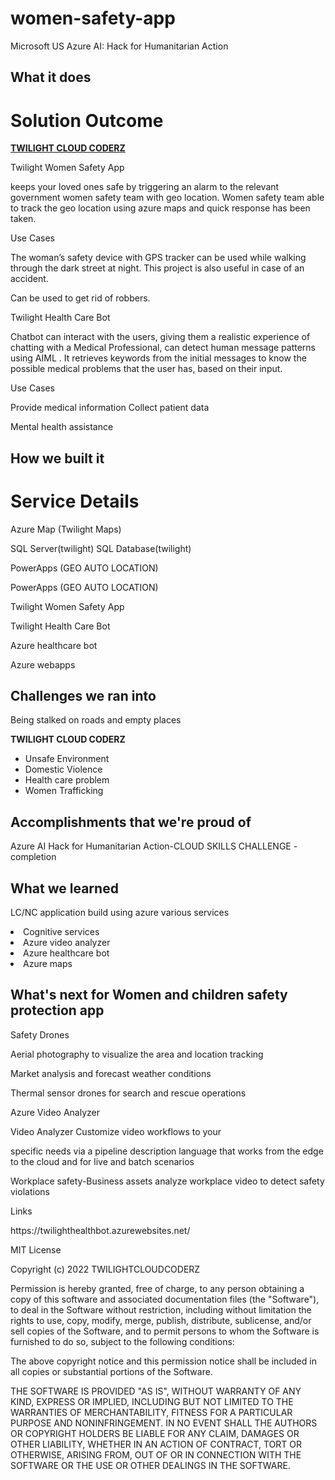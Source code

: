 # women-safety-app
Microsoft US Azure AI: Hack for Humanitarian Action
## What it does
<h1 style="page-break-before:always; ">Solution Outcome</h1>
<p><u><b>TWILIGHT CLOUD CODERZ</b></u></p>
<p>Twilight Women Safety App</p>
<p>keeps your loved ones safe by triggering an alarm to the relevant government women safety team with  geo location. Women safety team able to track the geo location using azure maps and quick response  has been taken.</p>
<p>Use Cases</p>
<p>The woman’s safety device with GPS tracker can be used while walking through the dark street at night.  This project is also useful in case of an accident.</p>
<p>Can be used to get rid of robbers.</p>
<p>Twilight Health Care Bot</p>
<p>Chatbot can interact with the users, giving them a realistic experience of chatting with a Medical  Professional, can detect human message patterns using AIML . It retrieves keywords from the initial  messages to know the possible medical problems that the user has, based on their input.</p>
<p>Use Cases</p>
<p>Provide medical information  Collect patient data</p>
<p>Mental health assistance</p>


## How we built it
<h1 style="page-break-before:always; ">Service Details</h1>
<p>Azure Map (Twilight Maps)</p>
<p>SQL Server(twilight)  SQL Database(twilight)</p>
<p>PowerApps (GEO AUTO LOCATION)</p>
<p>PowerApps (GEO AUTO LOCATION)</p>
<p>Twilight Women Safety App</p>
<p>Twilight Health Care Bot</p>
<p>Azure healthcare bot</p>
<p>Azure webapps</p>

## Challenges we ran into

<p>Being stalked on roads and empty places</p>
<p><b>TWILIGHT CLOUD CODERZ</b></p>
<ul>
<li>Unsafe Environment</li>
<li>Domestic Violence</li>
<li>Health care problem</li>
<li>Women Trafficking</li>
</ul>


## Accomplishments that we're proud of

<p>Azure AI Hack for Humanitarian Action-CLOUD SKILLS CHALLENGE -completion</p>

## What we learned

<p>LC/NC application build using azure various services</p>
<li>Cognitive services</li>
<li>Azure video analyzer</li>
<li>Azure healthcare bot</li>
<li>Azure maps</li>

## What's next for Women and children safety protection app 

<p>Safety Drones</p>
<p>Aerial photography to visualize  the area and location tracking</p>
<p>Market analysis and forecast  weather conditions</p>
<p>Thermal sensor drones for search  and rescue operations</p>
<p>Azure Video Analyzer</p>
<p>Video Analyzer  Customize video workflows to your</p>
<p>specific needs via a pipeline description  language that works from the edge to  the cloud and for live and batch  scenarios</p>
<p>Workplace safety-Business assets  analyze workplace video to detect  safety violations</p>


<p>Links</p>
<p>https://twilighthealthbot.azurewebsites.net/</p>

MIT License

Copyright (c) 2022 TWILIGHTCLOUDCODERZ

Permission is hereby granted, free of charge, to any person obtaining a copy
of this software and associated documentation files (the "Software"), to deal
in the Software without restriction, including without limitation the rights
to use, copy, modify, merge, publish, distribute, sublicense, and/or sell
copies of the Software, and to permit persons to whom the Software is
furnished to do so, subject to the following conditions:

The above copyright notice and this permission notice shall be included in all
copies or substantial portions of the Software.

THE SOFTWARE IS PROVIDED "AS IS", WITHOUT WARRANTY OF ANY KIND, EXPRESS OR
IMPLIED, INCLUDING BUT NOT LIMITED TO THE WARRANTIES OF MERCHANTABILITY,
FITNESS FOR A PARTICULAR PURPOSE AND NONINFRINGEMENT. IN NO EVENT SHALL THE
AUTHORS OR COPYRIGHT HOLDERS BE LIABLE FOR ANY CLAIM, DAMAGES OR OTHER
LIABILITY, WHETHER IN AN ACTION OF CONTRACT, TORT OR OTHERWISE, ARISING FROM,
OUT OF OR IN CONNECTION WITH THE SOFTWARE OR THE USE OR OTHER DEALINGS IN THE
SOFTWARE.
